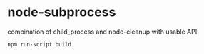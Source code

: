 # node-subprocess

combination of child_process and node-cleanup with usable API

```
npm run-script build
```

